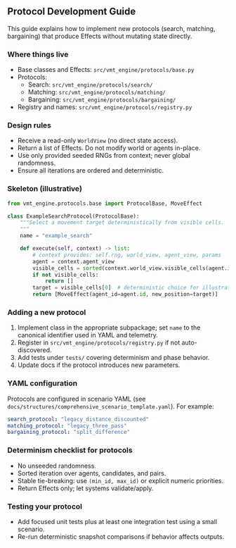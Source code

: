 ## Protocol Development Guide

This guide explains how to implement new protocols (search, matching, bargaining) that produce Effects without mutating state directly.

### Where things live
- Base classes and Effects: `src/vmt_engine/protocols/base.py`
- Protocols:
  - Search: `src/vmt_engine/protocols/search/`
  - Matching: `src/vmt_engine/protocols/matching/`
  - Bargaining: `src/vmt_engine/protocols/bargaining/`
- Registry and names: `src/vmt_engine/protocols/registry.py`

### Design rules
- Receive a read-only `WorldView` (no direct state access).
- Return a list of Effects. Do not modify world or agents in-place.
- Use only provided seeded RNGs from context; never global randomness.
- Ensure all iterations are ordered and deterministic.

### Skeleton (illustrative)
```python
from vmt_engine.protocols.base import ProtocolBase, MoveEffect

class ExampleSearchProtocol(ProtocolBase):
    """Select a movement target deterministically from visible cells.
    """
    name = "example_search"

    def execute(self, context) -> list:
        # context provides: self.rng, world_view, agent_view, params
        agent = context.agent_view
        visible_cells = sorted(context.world_view.visible_cells(agent.id))
        if not visible_cells:
            return []
        target = visible_cells[0]  # deterministic choice for illustration
        return [MoveEffect(agent_id=agent.id, new_position=target)]
```

### Adding a new protocol
1. Implement class in the appropriate subpackage; set `name` to the canonical identifier used in YAML and telemetry.
2. Register in `src/vmt_engine/protocols/registry.py` if not auto-discovered.
3. Add tests under `tests/` covering determinism and phase behavior.
4. Update docs if the protocol introduces new parameters.

### YAML configuration
Protocols are configured in scenario YAML (see `docs/structures/comprehensive_scenario_template.yaml`). For example:
```yaml
search_protocol: "legacy_distance_discounted"
matching_protocol: "legacy_three_pass"
bargaining_protocol: "split_difference"
```

### Determinism checklist for protocols
- No unseeded randomness.
- Sorted iteration over agents, candidates, and pairs.
- Stable tie-breaking: use `(min_id, max_id)` or explicit numeric priorities.
- Return Effects only; let systems validate/apply.

### Testing your protocol
- Add focused unit tests plus at least one integration test using a small scenario.
- Re-run deterministic snapshot comparisons if behavior affects outputs.


